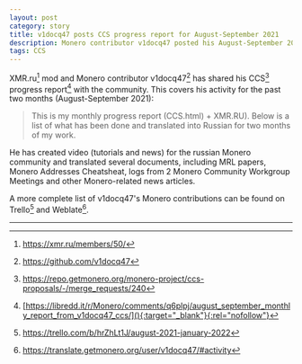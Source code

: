 ```yaml
---
layout: post
category: story
title: v1docq47 posts CCS progress report for August-September 2021
description: Monero contributor v1docq47 posted his August-September 2021 CCS progress report.
tags: CCS
---
```


XMR.ru[^1] mod and Monero contributor v1docq47[^2] has shared his CCS[^3] progress report[^4] with the community. This covers his activity for the past two months (August-September 2021):

> This is my monthly progress report (CCS.html) + XMR.RU). Below is a list of what has been done and translated into Russian for two months of my work.

He has created video (tutorials and news) for the russian Monero community and translated several documents, including MRL papers, Monero Addresses Cheatsheat, logs from 2 Monero Community Workgroup Meetings and other Monero-related news articles.

A more complete list of v1docq47's Monero contributions can be found on Trello[^5] and Weblate[^6]. 

---

[^1]: https://xmr.ru/members/50/
[^2]: https://github.com/v1docq47
[^3]: https://repo.getmonero.org/monero-project/ccs-proposals/-/merge_requests/240
[^4]: [https://libredd.it/r/Monero/comments/q6plpj/august_september_monthly_report_from_v1docq47_ccs/](){:target="_blank"}{:rel="nofollow"}
[^5]: https://trello.com/b/hrZhLt1J/august-2021-january-2022
[^6]: https://translate.getmonero.org/user/v1docq47/#activity








